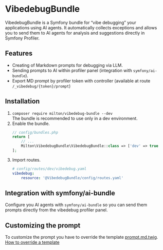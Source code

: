 # VibedebugBundle

VibedebugBundle is a Symfony bundle for “vibe debugging” your applications using AI agents. It automatically collects exceptions and allows you to send them to AI agents for analysis and suggestions directly in Symfony Profiler.

## Features
* Creating of Markdown prompts for debugging via LLM.
* Sending prompts to AI within profiler panel (integration with `symfony/ai-bundle`).
* Export MD prompt by profiler token with controller (available at route `/_vibedebug/{token}/prompt`)

## Installation
1. `composer require milton/vibedebug-bundle --dev`  
The bundle is recommended to use only in a dev environment.
2. Enable the bundle.
    ```php
    // config/bundles.php
    return [
        // ...
        Milton\VibedebugBundle\VibedebugBundle::class => ['dev' => true],
    ];
    ``` 
3. Import routes.
    ```yaml
    # config/routes/dev/vibedebug.yaml
    vibedebug:
        resource: '@VibedebugBundle/config/routes.yaml'
    ```

## Integration with symfony/ai-bundle
Configure you AI agents with `symfony/ai-bundle` so you can send them prompts directly from the vibedebug profiler panel.

## Customizing the prompt
To customize the prompt you have to override the template [prompt.md.twig](templates/data_collector/prompt.md.twig).  
[How to override a template](https://symfony.com/doc/current/bundles/override.html#templates)
